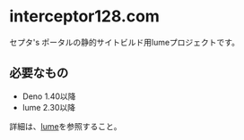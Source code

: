 # interceptor128.com

セプタ's ポータルの静的サイトビルド用lumeプロジェクトです。

## 必要なもの

- Deno 1.40以降
- lume 2.30以降

詳細は、[lume](https://lume.land)を参照すること。
